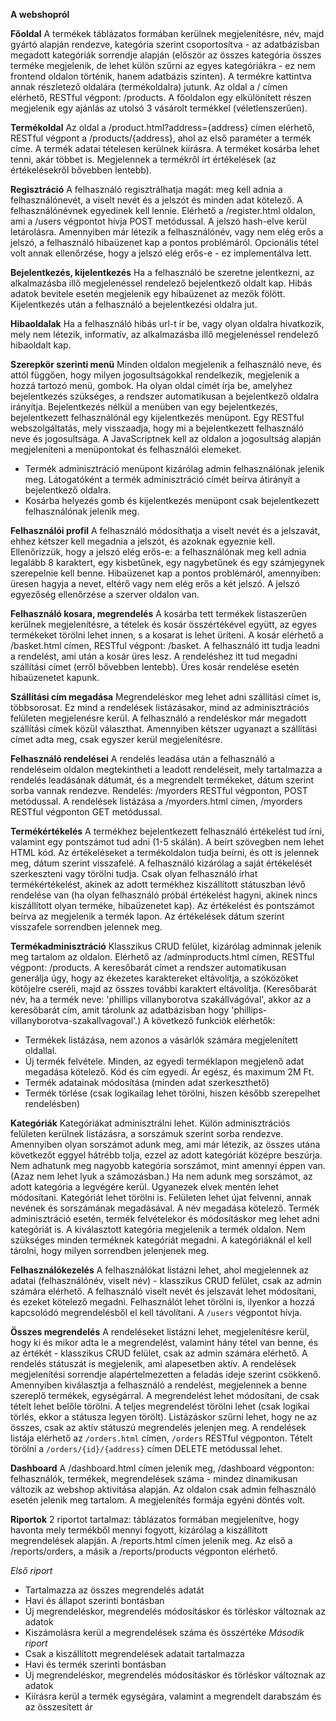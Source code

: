**A webshopról**

**Főoldal**
A termékek táblázatos formában kerülnek megjelenítésre, név, majd gyártó alapján rendezve, kategória szerint csoportosítva - az adatbázisban megadott kategóriák sorrendje alapján (először az összes kategória összes terméke megjelenik, de lehet külön szűrni az egyes kategóriákra - ez nem frontend oldalon történik, hanem adatbázis szinten). A termékre kattintva annak részletező oldalára (termékoldalra) jutunk.
Az oldal a / címen elérhető, RESTful végpont: /products.
A főoldalon egy elkülönített részen megjelenik egy ajánlás az utolsó 3 vásárolt termékkel (véletlenszerűen).

**Termékoldal**
Az oldal a /product.html?address={address} címen elérhető, RESTful végpont a /products/{address}, ahol az első paraméter a termék címe. A termék adatai tételesen kerülnek kiírásra.
A terméket kosárba lehet tenni, akár többet is.
Megjelennek a termékről írt értékelések (az értékelésekről bővebben lentebb).

**Regisztráció**
A felhasználó regisztrálhatja magát: meg kell adnia a felhasználónevét, a viselt nevét és a jelszót és minden adat kötelező. A felhasználónévnek egyedinek kell lennie.
Elérhető a /register.html oldalon, ami a /users végpontot hívja POST metódussal. A jelszó hash-elve kerül letárolásra. Amennyiben már létezik a felhasználónév, vagy nem elég erős a jelszó, a felhasználó hibaüzenet kap a pontos problémáról.
Opcionális tétel volt annak ellenőrzése, hogy a jelszó elég erős-e - ez implementálva lett.

**Bejelentkezés, kijelentkezés**
Ha a felhasználó be szeretne jelentkezni, az alkalmazásba illő megjelenéssel rendelező bejelentkező oldalt kap. Hibás adatok bevitele esetén megjelenik egy hibaüzenet az mezők fölött.
Kijelentkezés után a felhasználó a bejelentkezési oldalra jut.

**Hibaoldalak**
Ha a felhasználó hibás url-t ír be, vagy olyan oldalra hivatkozik, mely nem létezik, informatív, az alkalmazásba illő megjelenéssel rendelező hibaoldalt kap.

**Szerepkör szerinti menü**
Minden oldalon megjelenik a felhasználó neve, és attól függően, hogy milyen jogosultságokkal rendelkezik, megjelenik a hozzá tartozó menü, gombok. Ha olyan oldal címét írja be, amelyhez bejelentkezés szükséges, a rendszer automatikusan a bejelentkező oldalra irányítja. Bejelentkezés nélkül a menüben van egy bejelentkezés, bejelentkezett felhasználónál egy kijelentkezés menüpont. Egy RESTful webszolgáltatás, mely visszaadja, hogy mi a bejelentkezett felhasználó neve és jogosultsága. A JavaScriptnek kell az oldalon a jogosultság alapján megjeleníteni a menüpontokat és felhasználói elemeket.

- Termék adminisztráció menüpont kizárólag admin felhasználónak jelenik meg. Látogatóként a termék adminisztráció címét beírva átirányít a bejelentkező oldalra.
- Kosárba helyezés gomb és kijelentkezés menüpont csak bejelentkezett felhasználónak jelenik meg.

**Felhasználói profil**
A felhasználó módosíthatja a viselt nevét és a jelszavát, ehhez kétszer kell megadnia a jelszót, és azoknak egyeznie kell.
Ellenőrizzük, hogy a jelszó elég erős-e: a felhasználónak meg kell adnia legalább 8 karaktert, egy kisbetűnek, egy nagybetűnek és egy számjegynek szerepelnie kell benne. Hibaüzenet kap a pontos problémáról, amennyiben: üresen hagyja a nevet, eltérő vagy nem elég erős a két jelszó.
A jelszó egyezőség ellenőrzése a szerver oldalon van.

**Felhasználó kosara, megrendelés**
A kosárba tett termékek listaszerűen kerülnek megjelenítésre, a tételek és kosár összértékével együtt, az egyes termékeket törölni lehet innen, s a kosarat is lehet üríteni. A kosár elérhető a /basket.html címen, RESTful végpont: /basket. A felhasználó itt tudja leadni a rendelést, ami után a kosár üres lesz. A rendeléshez itt tud megadni szállítási címet (erről bővebben lentebb). Üres kosár rendelése esetén hibaüzenetet kapunk.

**Szállítási cím megadása**
Megrendeléskor meg lehet adni szállítási címet is, többsorosat. Ez mind a rendelések listázásakor, mind az adminisztrációs felületen megjelenésre kerül. A felhasználó a rendeléskor már megadott szállítási címek közül választhat. Amennyiben kétszer ugyanazt a szállítási címet adta meg, csak egyszer kerül megjelenítésre.

**Felhasználó rendelései**
A rendelés leadása után a felhasználó a rendeléseim oldalon megtekintheti a leadott rendeléseit, mely tartalmazza a rendelés leadásának dátumát, és a megrendelt termékeket, dátum szerint sorba vannak rendezve.
Rendelés: /myorders RESTful végponton, POST metódussal. A rendelések listázása a /myorders.html címen, /myorders RESTful végponton GET metódussal.

**Termékértékelés**
A termékhez bejelentkezett felhasználó értékelést tud írni, valamint egy pontszámot tud adni (1-5 skálán). A beírt szövegben nem lehet HTML kód. Az értékeléseket a termékoldalon tudja beírni, és ott is jelennek meg, dátum szerint visszafelé. A felhasználó kizárólag a saját értékelését szerkeszteni vagy törölni tudja. Csak olyan felhasználó írhat termékértékelést, akinek az adott termékhez kiszállított státuszban lévő rendelése van (ha olyan felhasználó próbál értékelést hagyni, akinek nincs kiszállított olyan terméke, hibaüzenetet kap). Az értékelést és pontszámot beírva az megjelenik a termék lapon. Az értékelések dátum szerint visszafele sorrendben jelennek meg.

**Termékadminisztráció**
Klasszikus CRUD felület, kizárólag adminnak jelenik meg tartalom az oldalon. Elérhető az /adminproducts.html címen, RESTful végpont: /products. A keresőbarát címet a rendszer automatikusan generálja úgy, hogy az ékezetes karaktereket eltávolítja, a szóközöket kötőjelre cseréli, majd az összes további karaktert eltávolítja. (Keresőbarát név, ha a termék neve: 'phillips villanyborotva szakállvágóval', akkor az a keresőbarát cím, amit tárolunk az adatbázisban hogy 'phillips-villanyborotva-szakallvagoval'.) A következő funkciók elérhetők:

- Termékek listázása, nem azonos a vásárlók számára megjelenített oldallal.
- Új termék felvétele. Minden, az egyedi terméklapon megjelenő adat megadása kötelező. Kód és cím egyedi. Ár egész, és maximum 2M Ft.
- Termék adatainak módosítása (minden adat szerkeszthető)
- Termék törlése (csak logikailag lehet törölni, hiszen később szerepelhet rendelésben)

**Kategóriák**
Kategóriákat adminisztrálni lehet. Külön adminisztrációs felületen kerülnek listázásra, a sorszámuk szerint sorba rendezve. Amennyiben olyan sorszámot adunk meg, ami már létezik, az összes utána következőt eggyel hátrébb tolja, ezzel az adott kategóriát középre beszúrja. Nem adhatunk meg nagyobb kategória sorszámot, mint amennyi éppen van. (Azaz nem lehet lyuk a számozásban.) Ha nem adunk meg sorszámot, az adott kategória a legvégére kerül. Ugyanezek elvek mentén lehet módosítani. Kategóriát lehet törölni is. Felületen lehet újat felvenni, annak nevének és sorszámának megadásával. A név megadása kötelező. Termék adminisztráció esetén, termék felvételekor és módosításkor meg lehet adni kategóriát is. A kiválasztott kategória megjelenik a termék oldalon. Nem szükséges minden terméknek kategóriát megadni. A kategóriáknál el kell tárolni, hogy milyen sorrendben jelenjenek meg.

**Felhasználókezelés**
A felhasználókat listázni lehet, ahol megjelennek az adatai (felhasználónév, viselt név) - klasszikus CRUD felület, csak az admin számára elérhető. A felhasználó viselt nevét és jelszavát lehet módosítani, és ezeket kötelező megadni. Felhasználót lehet törölni is, ilyenkor a hozzá kapcsolódó megrendelésből el kell távolítani. A `/users` végpontot hívja.

**Összes megrendelés**
A rendeléseket listázni lehet, megjelenítésre kerül, hogy ki és mikor adta le a megrendelést, valamint hány tétel van benne, és az értékét - klasszikus CRUD felület, csak az admin számára elérhető. A rendelés státuszát is megjelenik, ami alapesetben aktív. A rendelések megjelenítési sorrendje alapértelmezetten a feladás ideje szerint csökkenő. Amennyiben kiválasztja a felhasználó a rendelést, megjelennek a benne szereplő termékek, egységárral. A megrendelést lehet módosítani, de csak tételt lehet belőle törölni. A teljes megrendelést törölni lehet (csak logikai törlés, ekkor a státusza legyen törölt). Listázáskor szűrni lehet, hogy ne az összes, csak az aktív státuszú megrendelés jelenjen meg. A rendelések listája elérhető az `/orders.html` címen, `/orders` RESTful végponton. Tételt törölni a `/orders/{id}/{address}` címen DELETE metódussal lehet.

**Dashboard**
A /dashboard.html címen jelenik meg, /dashboard végponton: felhasználók, termékek, megrendelések száma - mindez dinamikusan változik az webshop aktivitása alapján. Az oldalon csak admin felhasználó esetén jelenik meg tartalom.
A megjelenítés formája egyéni döntés volt.

**Riportok**
2 riportot tartalmaz: táblázatos formában megjelenítve, hogy havonta mely termékből mennyi fogyott, kizárólag a kiszállított megrendelések alapján. 
A /reports.html címen jelenik meg. Az első a /reports/orders, a másik a /reports/products végponton elérhető.

_Első riport_
- Tartalmazza az összes megrendelés adatát
- Havi és állapot szerinti bontásban
- Új megrendeléskor, megrendelés módosításkor és törléskor változnak az adatok
- Kiszámolásra kerül a megrendelések száma és összértéke
_Második riport_
- Csak a kiszállított megrendelések adatait tartalmazza
- Havi és termék szerinti bontásban
- Új megrendeléskor, megrendelés módosításkor és törléskor változnak az adatok
- Kiírásra kerül a termék egységára, valamint a megrendelt darabszám és az összesített ár